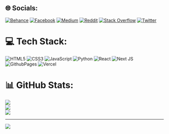 
## 🌐 Socials:
[![Behance](https://img.shields.io/badge/Behance-1769ff?logo=behance&logoColor=white)](https://behance.net/sultanidrisi) [![Facebook](https://img.shields.io/badge/Facebook-%231877F2.svg?logo=Facebook&logoColor=white)](https://facebook.com/https://www.facebook.com/profile.php?id=100093620785621) [![Medium](https://img.shields.io/badge/Medium-12100E?logo=medium&logoColor=white)](https://medium.com/@isultanjaved) [![Reddit](https://img.shields.io/badge/Reddit-%23FF4500.svg?logo=Reddit&logoColor=white)](https://reddit.com/user/https://www.reddit.com/user/DevSultan__) [![Stack Overflow](https://img.shields.io/badge/-Stackoverflow-FE7A16?logo=stack-overflow&logoColor=white)](https://stackoverflow.com/users/https://stackoverflow.com/users/16941792/sultan-javed-idrisi?tab=profile) [![Twitter](https://img.shields.io/badge/Twitter-%231DA1F2.svg?logo=Twitter&logoColor=white)](https://twitter.com/isultanjaved) 

# 💻 Tech Stack:
![HTML5](https://img.shields.io/badge/html5-%23E34F26.svg?style=for-the-badge&logo=html5&logoColor=white) ![CSS3](https://img.shields.io/badge/css3-%231572B6.svg?style=for-the-badge&logo=css3&logoColor=white) ![JavaScript](https://img.shields.io/badge/javascript-%23323330.svg?style=for-the-badge&logo=javascript&logoColor=%23F7DF1E) ![Python](https://img.shields.io/badge/python-3670A0?style=for-the-badge&logo=python&logoColor=ffdd54) ![React](https://img.shields.io/badge/react-%2320232a.svg?style=for-the-badge&logo=react&logoColor=%2361DAFB) ![Next JS](https://img.shields.io/badge/Next-black?style=for-the-badge&logo=next.js&logoColor=white) ![GithubPages](https://img.shields.io/badge/github%20pages-121013?style=for-the-badge&logo=github&logoColor=white) ![Vercel](https://img.shields.io/badge/vercel-%23000000.svg?style=for-the-badge&logo=vercel&logoColor=white)
# 📊 GitHub Stats:
![](https://github-readme-stats.vercel.app/api?username=Si-sultan&theme=dark&hide_border=false&include_all_commits=false&count_private=false)<br/>
![](https://github-readme-streak-stats.herokuapp.com/?user=Si-sultan&theme=dark&hide_border=false)<br/>
![](https://github-readme-stats.vercel.app/api/top-langs/?username=Si-sultan&theme=dark&hide_border=false&include_all_commits=false&count_private=false&layout=compact)

---
[![](https://visitcount.itsvg.in/api?id=Si-sultan&icon=0&color=0)](https://visitcount.itsvg.in)

<!-- Proudly created with GPRM ( https://gprm.itsvg.in ) -->
